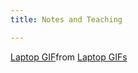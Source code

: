 ```yaml
---
title: Notes and Teaching

---
```

<div class="tenor-gif-embed" data-postid="26065234" data-share-method="host" data-aspect-ratio="0.803125" data-width="100%"><a href="https://tenor.com/view/laptop-gif-26065234">Laptop GIF</a>from <a href="https://tenor.com/search/laptop-gifs">Laptop GIFs</a></div> <script type="text/javascript" async src="https://tenor.com/embed.js"></script>
